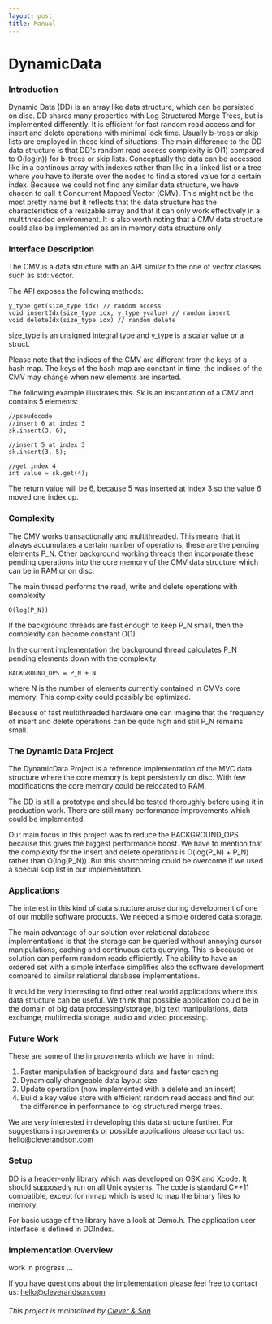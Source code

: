 ```yaml
---
layout: post
title: Manual
---
```


# DynamicData

### Introduction

Dynamic Data (DD) is an array like data structure, which can be persisted on disc. DD shares many properties with Log Structured Merge Trees, but is implemented differently. It is efficient for fast random read access and for insert and delete operations with minimal lock time. Usually b-trees or skip lists are employed in these kind of situations. The main difference to the DD data structure is that DD's random read access complexity is O(1) compared to O(log(n)) for b-trees or skip lists. 
Conceptually the data can be accessed like in a continous array with indexes rather than like in a linked list or a tree where you have to iterate over the nodes to find a stored value for a certain index. 
Because we could not find any similar data structure, we have chosen to call it Concurrent Mapped Vector (CMV). This might not be the most pretty name but it reflects that the data structure has the characteristics of a resizable array and that it can only work effectively in a multithreaded environment.
It is also worth noting that a CMV data structure could also be implemented as an in memory data structure only. 

### Interface Description

The CMV is a data structure with an API similar to the one of vector classes such as std::vector.

The API exposes the following methods:
 
	y_type get(size_type idx) // random access
	void insertIdx(size_type idx, y_type yvalue) // random insert 
	void deleteIdx(size_type idx) // random delete 

size_type is an unsigned integral type and y_type is a scalar value or a struct.

Please note that the indices of the CMV are different from the keys of a hash map. The keys of the hash map are constant in time, the indices of the CMV may change when new elements are inserted. 


The following example illustrates this. Sk is an instantiation of a CMV and contains 5 elements:

	//pseudocode
	//insert 6 at index 3
	sk.insert(3, 6);

	//insert 5 at index 3
	sk.insert(3, 5);

	//get index 4
	int value = sk.get(4);
	
The return value will be 6, because 5 was inserted at index 3 so the value 6 moved one index up. 


### Complexity

The CMV works transactionally and multithreaded. This means that it always accumulates a certain number of operations, these are the pending elements P_N. Other background working threads then incorporate these pending operations into the core memory of the CMV data structure which can be in RAM or on disc.

The main thread performs the read, write and delete operations with complexity 

	O(log(P_N))
	
If the background threads are fast enough to keep P_N small, then the complexity can become constant O(1).

In the current implementation the background thread calculates P_N pending elements down with the complexity 

	BACKGROUND_OPS = P_N + N 

where N is the number of elements currently contained in CMVs core memory. This complexity could possibly be optimized. 

Because of fast multithreaded hardware one can imagine that the frequency of insert and delete operations can be quite high and still P_N remains small.




### The Dynamic Data Project 

The DynamicData Project is a reference implementation of the MVC data structure where the core memory is kept persistently on disc. With few modifications the core memory could be relocated to RAM. 

The DD is still a prototype and should be tested thoroughly before using it in production work. There are still many performance improvements which could be implemented. 

Our main focus in this project was to reduce the BACKGROUND_OPS because this gives the biggest performance boost. We have to mention that the complexity for the insert and delete operations is O(log(P_N) + P_N) rather than O(log(P_N)). But this shortcoming could be overcome if we used a special skip list in our implementation.


### Applications

The interest in this kind of data structure arose during development of one of our mobile software products. We needed a simple ordered data storage. 

The main advantage of our solution over relational database implementations is that the storage can be queried without annoying cursor manipulations, caching and continuous data querying. This is because or solution can perform random reads efficiently. The ability to have an ordered set with a simple interface simplifies also the software development compared to similar relational database implementations.

It would be very interesting to find other real world applications where this data structure can be useful. We think that possible application could be in the domain of big data processing/storage, big text manipulations, data exchange, multimedia storage, audio and video processing.


### Future Work

These are some of the improvements which we have in mind: 

1. Faster manipulation of background data and faster caching
2. Dynamically changeable data layout size
3. Update operation (now implemented with a delete and an insert)
4. Build a key value store with efficient random read access and find out the difference in performance to log structured merge trees.

We are very interested in developing this data structure further. For suggestions improvements or possible applications please contact us: hello@cleverandson.com 


### Setup

DD is a header-only library which was developed on OSX and Xcode. It should supposedly run on all Unix systems. 
The code is standard C++11 compatible, except for mmap which is used to map the binary files to memory.

For basic usage of the library have a look at Demo.h. The application user interface is defined in DDIndex.

### Implementation Overview

work in progress ...

If you have questions about the implementation please feel free to contact us: hello@cleverandson.com 




###### This project is maintained by [Clever & Son](https://github.com/cleverandson "Clever & Son")

